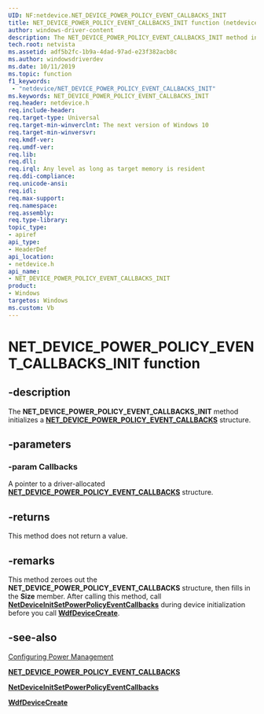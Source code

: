 ```yaml
---
UID: NF:netdevice.NET_DEVICE_POWER_POLICY_EVENT_CALLBACKS_INIT
title: NET_DEVICE_POWER_POLICY_EVENT_CALLBACKS_INIT function (netdevice.h)
author: windows-driver-content
description: The NET_DEVICE_POWER_POLICY_EVENT_CALLBACKS_INIT method initializes a NET_DEVICE_POWER_POLICY_EVENT_CALLBACKS structure.
tech.root: netvista
ms.assetid: adf5b2fc-1b9a-4dad-97ad-e23f382acb8c
ms.author: windowsdriverdev
ms.date: 10/11/2019
ms.topic: function
f1_keywords:
 - "netdevice/NET_DEVICE_POWER_POLICY_EVENT_CALLBACKS_INIT"
ms.keywords: NET_DEVICE_POWER_POLICY_EVENT_CALLBACKS_INIT
req.header: netdevice.h
req.include-header:
req.target-type: Universal
req.target-min-winverclnt: The next version of Windows 10
req.target-min-winversvr:
req.kmdf-ver:
req.umdf-ver:
req.lib:
req.dll:
req.irql: Any level as long as target memory is resident
req.ddi-compliance:
req.unicode-ansi:
req.idl:
req.max-support:
req.namespace:
req.assembly:
req.type-library: 
topic_type: 
- apiref
api_type: 
- HeaderDef
api_location: 
- netdevice.h
api_name: 
- NET_DEVICE_POWER_POLICY_EVENT_CALLBACKS_INIT
product: 
- Windows
targetos: Windows
ms.custom: Vb
---
```


# NET_DEVICE_POWER_POLICY_EVENT_CALLBACKS_INIT function


## -description

The **NET_DEVICE_POWER_POLICY_EVENT_CALLBACKS_INIT** method initializes a [**NET_DEVICE_POWER_POLICY_EVENT_CALLBACKS**](../netdevice/ns-netdevice-_net_device_power_policy_event_callbacks.md) structure.

## -parameters

### -param Callbacks

A pointer to a driver-allocated [**NET_DEVICE_POWER_POLICY_EVENT_CALLBACKS**](../netdevice/ns-netdevice-_net_device_power_policy_event_callbacks.md) structure.

## -returns

This method does not return a value.

## -remarks

This method zeroes out the **NET_DEVICE_POWER_POLICY_EVENT_CALLBACKS** structure, then fills in the **Size** member. After calling this method, call [**NetDeviceInitSetPowerPolicyEventCallbacks**](../netdevice/nf-netdevice-netdeviceinitsetpowerpolicyeventcallbacks.md) during device initialization before you call [**WdfDeviceCreate**](../wdfdevice/nf-wdfdevice-wdfdevicecreate.md).

## -see-also

[Configuring Power Management](https://docs.microsoft.com/windows-hardware/drivers/netcx/configuring-power-management)

[**NET_DEVICE_POWER_POLICY_EVENT_CALLBACKS**](../netdevice/ns-netdevice-_net_device_power_policy_event_callbacks.md)

[**NetDeviceInitSetPowerPolicyEventCallbacks**](../netdevice/nf-netdevice-netdeviceinitsetpowerpolicyeventcallbacks.md)

[**WdfDeviceCreate**](../wdfdevice/nf-wdfdevice-wdfdevicecreate.md)
